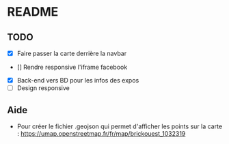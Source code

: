 # README

## TODO

- [X] Faire passer la carte derrière la navbar
- [] Rendre responsive l'iframe facebook
- [X] Back-end vers BD pour les infos des expos
- [ ] Design responsive

## Aide
- Pour créer le fichier .geojson qui permet d'afficher les points sur la carte : 
https://umap.openstreetmap.fr/fr/map/brickouest_1032319